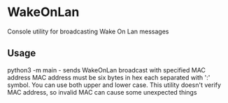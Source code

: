 WakeOnLan
=========

Console utility for broadcasting Wake On Lan messages

Usage
-----

python3 -m main <MAC address> - sends WakeOnLan broadcast with specified MAC address
MAC address must be six bytes in hex each separated with ':' symbol. You can use both upper and lower case.
This utility doesn't verify MAC address, so invalid MAC can cause some unexpected things
